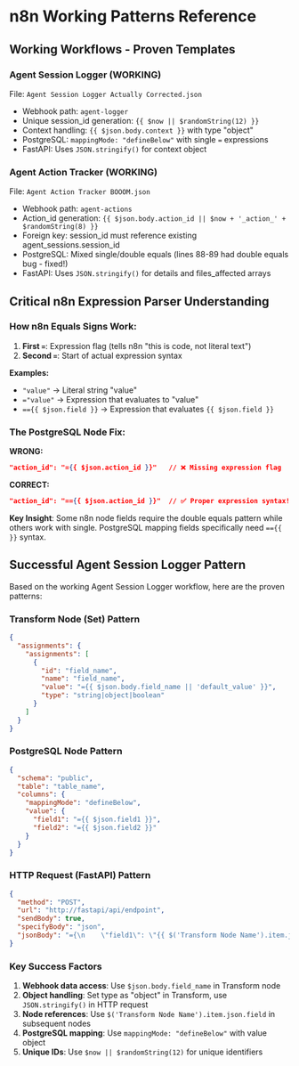 # n8n Working Patterns Reference

## Working Workflows - Proven Templates

### Agent Session Logger (WORKING)
File: `Agent Session Logger Actually Corrected.json`
- Webhook path: `agent-logger`
- Unique session_id generation: `{{ $now || $randomString(12) }}`
- Context handling: `{{ $json.body.context }}` with type "object"
- PostgreSQL: `mappingMode: "defineBelow"` with single `=` expressions
- FastAPI: Uses `JSON.stringify()` for context object

### Agent Action Tracker (WORKING) 
File: `Agent Action Tracker BOOOM.json`
- Webhook path: `agent-actions`
- Action_id generation: `{{ $json.body.action_id || $now + '_action_' + $randomString(8) }}`
- Foreign key: session_id must reference existing agent_sessions.session_id
- PostgreSQL: Mixed single/double equals (lines 88-89 had double equals bug - fixed!)
- FastAPI: Uses `JSON.stringify()` for details and files_affected arrays

## Critical n8n Expression Parser Understanding

### How n8n Equals Signs Work:
1. **First `=`**: Expression flag (tells n8n "this is code, not literal text")  
2. **Second `=`**: Start of actual expression syntax

**Examples:**
- `"value"` → Literal string "value"
- `="value"` → Expression that evaluates to "value"  
- `=={{ $json.field }}` → Expression that evaluates `{{ $json.field }}`

### The PostgreSQL Node Fix:
**WRONG:**
```json
"action_id": "={{ $json.action_id }}"   // ❌ Missing expression flag
```
**CORRECT:**
```json  
"action_id": "=={{ $json.action_id }}"  // ✅ Proper expression syntax!
```

**Key Insight**: Some n8n node fields require the double equals pattern while others work with single. PostgreSQL mapping fields specifically need `=={{ }}` syntax.

## Successful Agent Session Logger Pattern

Based on the working Agent Session Logger workflow, here are the proven patterns:

### Transform Node (Set) Pattern
```json
{
  "assignments": {
    "assignments": [
      {
        "id": "field_name",
        "name": "field_name", 
        "value": "={{ $json.body.field_name || 'default_value' }}",
        "type": "string|object|boolean"
      }
    ]
  }
}
```

### PostgreSQL Node Pattern
```json
{
  "schema": "public",
  "table": "table_name",
  "columns": {
    "mappingMode": "defineBelow",
    "value": {
      "field1": "={{ $json.field1 }}",
      "field2": "={{ $json.field2 }}"
    }
  }
}
```

### HTTP Request (FastAPI) Pattern
```json
{
  "method": "POST",
  "url": "http://fastapi/api/endpoint",
  "sendBody": true,
  "specifyBody": "json",
  "jsonBody": "={\n    \"field1\": \"{{ $('Transform Node Name').item.json.field1 }}\",\n    \"object_field\": {{ JSON.stringify($('Transform Node Name').item.json.object_field) }}\n}"
}
```

### Key Success Factors
1. **Webhook data access**: Use `$json.body.field_name` in Transform node
2. **Object handling**: Set type as "object" in Transform, use `JSON.stringify()` in HTTP request
3. **Node references**: Use `$('Transform Node Name').item.json.field` in subsequent nodes
4. **PostgreSQL mapping**: Use `mappingMode: "defineBelow"` with value object
5. **Unique IDs**: Use `$now || $randomString(12)` for unique identifiers